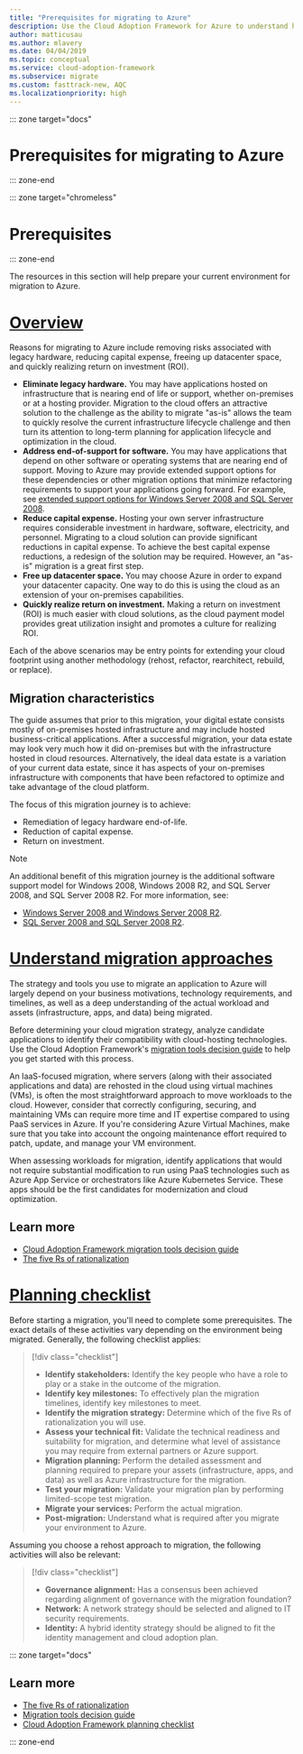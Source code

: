 ```yaml
---
title: "Prerequisites for migrating to Azure"
description: Use the Cloud Adoption Framework for Azure to understand how to prepare for Azure migration and what prerequisites you need for a successful migration project.
author: matticusau
ms.author: mlavery
ms.date: 04/04/2019
ms.topic: conceptual
ms.service: cloud-adoption-framework
ms.subservice: migrate
ms.custom: fasttrack-new, AQC
ms.localizationpriority: high
---
```


::: zone target="docs"

# Prerequisites for migrating to Azure

::: zone-end

::: zone target="chromeless"

# Prerequisites

::: zone-end

The resources in this section will help prepare your current environment for migration to Azure.

# [Overview](#tab/Overview)

Reasons for migrating to Azure include removing risks associated with legacy hardware, reducing capital expense, freeing up datacenter space, and quickly realizing return on investment (ROI).

- **Eliminate legacy hardware.** You may have applications hosted on infrastructure that is nearing end of life or support, whether on-premises or at a hosting provider. Migration to the cloud offers an attractive solution to the challenge as the ability to migrate "as-is" allows the team to quickly resolve the current infrastructure lifecycle challenge and then turn its attention to long-term planning for application lifecycle and optimization in the cloud.
- **Address end-of-support for software.** You may have applications that depend on other software or operating systems that are nearing end of support. Moving to Azure may provide extended support options for these dependencies or other migration options that minimize refactoring requirements to support your applications going forward. For example, see [extended support options for Windows Server 2008 and SQL Server 2008](https://azure.microsoft.com/blog/announcing-new-options-for-sql-server-2008-and-windows-server-2008-end-of-support).
- **Reduce capital expense.** Hosting your own server infrastructure requires considerable investment in hardware, software, electricity, and personnel. Migrating to a cloud solution can provide significant reductions in capital expense. To achieve the best capital expense reductions, a redesign of the solution may be required. However, an "as-is" migration is a great first step.
- **Free up datacenter space.** You may choose Azure in order to expand your datacenter capacity. One way to do this is using the cloud as an extension of your on-premises capabilities.
- **Quickly realize return on investment.** Making a return on investment (ROI) is much easier with cloud solutions, as the cloud payment model provides great utilization insight and promotes a culture for realizing ROI.

Each of the above scenarios may be entry points for extending your cloud footprint using another methodology (rehost, refactor, rearchitect, rebuild, or replace).

## Migration characteristics

The guide assumes that prior to this migration, your digital estate consists mostly of on-premises hosted infrastructure and may include hosted business-critical applications. After a successful migration, your data estate may look very much how it did on-premises but with the infrastructure hosted in cloud resources. Alternatively, the ideal data estate is a variation of your current data estate, since it has aspects of your on-premises infrastructure with components that have been refactored to optimize and take advantage of the cloud platform.

The focus of this migration journey is to achieve:

- Remediation of legacy hardware end-of-life.
- Reduction of capital expense.
- Return on investment.

> [!NOTE]
> An additional benefit of this migration journey is the additional software support model for Windows 2008, Windows 2008 R2, and SQL Server 2008, and SQL Server 2008 R2. For more information, see:
>
> - [Windows Server 2008 and Windows Server 2008 R2](https://www.microsoft.com/cloud-platform/windows-server-2008).
> - [SQL Server 2008 and SQL Server 2008 R2](https://www.microsoft.com/sql-server/sql-server-2008).

# [Understand migration approaches](#tab/Approach)

The strategy and tools you use to migrate an application to Azure will largely depend on your business motivations, technology requirements, and timelines, as well as a deep understanding of the actual workload and assets (infrastructure, apps, and data) being migrated.

Before determining your cloud migration strategy, analyze candidate applications to identify their compatibility with cloud-hosting technologies. Use the Cloud Adoption Framework's [migration tools decision guide](../../decision-guides/migrate-decision-guide/index.md) to help you get started with this process.

An IaaS-focused migration, where servers (along with their associated applications and data) are rehosted in the cloud using virtual machines (VMs), is often the most straightforward approach to move workloads to the cloud. However, consider that correctly configuring, securing, and maintaining VMs can require more time and IT expertise compared to using PaaS services in Azure. If you're considering Azure Virtual Machines, make sure that you take into account the ongoing maintenance effort required to patch, update, and manage your VM environment.

When assessing workloads for migration, identify applications that would not require substantial modification to run using PaaS technologies such as Azure App Service or orchestrators like Azure Kubernetes Service. These apps should be the first candidates for modernization and cloud optimization.

## Learn more

- [Cloud Adoption Framework migration tools decision guide](../../decision-guides/migrate-decision-guide/index.md)
- [The five Rs of rationalization](../../digital-estate/5-rs-of-rationalization.md)

# [Planning checklist](#tab/Checklist)

Before starting a migration, you'll need to complete some prerequisites. The exact details of these activities vary depending on the environment being migrated. Generally, the following checklist applies:

> [!div class="checklist"]
>
> - **Identify stakeholders:** Identify the key people who have a role to play or a stake in the outcome of the migration.
> - **Identify key milestones:** To effectively plan the migration timelines, identify key milestones to meet.
> - **Identify the migration strategy:** Determine which of the five Rs of rationalization you will use.
> - **Assess your technical fit:** Validate the technical readiness and suitability for migration, and determine what level of assistance you may require from external partners or Azure support.
> - **Migration planning:** Perform the detailed assessment and planning required to prepare your assets (infrastructure, apps, and data) as well as Azure infrastructure for the migration.
> - **Test your migration:** Validate your migration plan by performing limited-scope test migration.
> - **Migrate your services:** Perform the actual migration.
> - **Post-migration:** Understand what is required after you migrate your environment to Azure.

Assuming you choose a rehost approach to migration, the following activities will also be relevant:

> [!div class="checklist"]
>
> - **Governance alignment:** Has a consensus been achieved regarding alignment of governance with the migration foundation?
> - **Network:** A network strategy should be selected and aligned to IT security requirements.
> - **Identity:** A hybrid identity strategy should be aligned to fit the identity management and cloud adoption plan.

::: zone target="docs"

<!-- markdownlint-disable MD024 -->

## Learn more

- [The five Rs of rationalization](../../digital-estate/5-rs-of-rationalization.md)
- [Migration tools decision guide](../../decision-guides/migrate-decision-guide/index.md)
- [Cloud Adoption Framework planning checklist](../migration-considerations/prerequisites/planning-checklist.md)

::: zone-end
